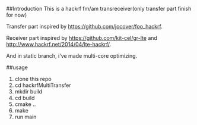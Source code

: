 ##Introduction
This is a hackrf fm/am transreceiver(only transfer part finish for now)

Transfer part inspired by <https://github.com/jocover/foo_hackrf>.

Receiver part inspired by <https://github.com/kit-cel/gr-lte> and <http://www.hackrf.net/2014/04/lte-hackrf/>.

And in static branch, i've made multi-core optimizing.

##usage
1. clone this repo
2. cd hackrfMultiTransfer
3. mkdir build
4. cd build
5. cmake ..
6. make
7. run main

